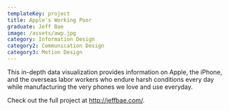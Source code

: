 ```yaml
---
templateKey: project
title: Apple's Working Poor
graduate: Jeff Bae
image: /assets/awp.jpg
category: Information Design
category2: Communication Design
category3: Motion Design
---
```

This in-depth data visualization provides information on Apple, the iPhone, and the overseas labor workers who endure harsh conditions every day while manufacturing the very phones we love and use everyday. 

Check out the full project at http://jeffbae.com/.

